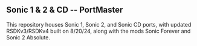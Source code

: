 ## Sonic 1 & 2 & CD -- PortMaster
This repository houses Sonic 1, Sonic 2, and Sonic CD ports, with updated RSDKv3/RSDKv4 built on 8/20/24, along with the mods Sonic Forever and Sonic 2 Absolute.